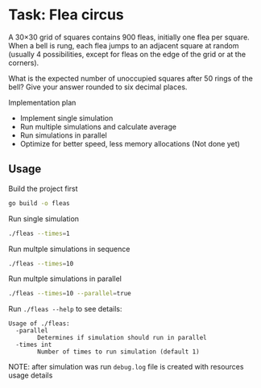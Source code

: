 # Task: Flea circus

A 30×30 grid of squares contains 900 fleas, initially one flea per square.
When a bell is rung, each flea jumps to an adjacent square at random (usually 4 possibilities, except for fleas on the edge of the grid or at the corners).

What is the expected number of unoccupied squares after 50 rings of the bell? Give your answer rounded to six decimal places.

Implementation plan

 - Implement single simulation
 - Run multiple simulations and calculate average
 - Run simulations in parallel
 - Optimize for better speed, less memory allocations (Not done yet)

## Usage

Build the project first

```sh
go build -o fleas
```

Run single simulation
```sh
./fleas --times=1
```

Run multple simulations in sequence
```sh
./fleas --times=10
```

Run multple simulations in parallel
```sh
./fleas --times=10 --parallel=true
```

Run `./fleas --help` to see details:
```
Usage of ./fleas:
  -parallel
        Determines if simulation should run in parallel
  -times int
        Number of times to run simulation (default 1)
```

NOTE: after simulation was run `debug.log` file is created with resources usage details
